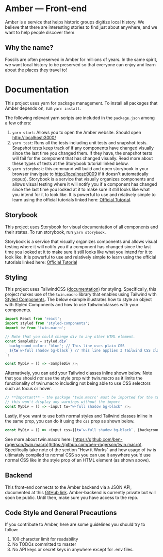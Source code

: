 # Amber — Front-end
Amber is a service that helps historic groups digitize local history. We believe that there are
interesting stories to find just about anywhere, and we want to help people discover them. 

## Why the name?
Fossils are often preserved in Amber for millions of years. In the same spirit, we want local
history to be preserved so that everyone can enjoy and learn about the places they travel to!

# Documentation
This project uses yarn for package management. To install all packages that Amber depends on, run
`yarn install`. 

The following relevant yarn scripts are included in the `package.json` among a few others:
1. `yarn start`: Allows you to open the Amber website. Should open
   [http://localhost:3000/](http://localhost:3000/) 
2. `yarn test`: Runs all the tests including unit tests and snapshot tests. Snapshot tests keep
   track of if any components have changed visually since the last time you changed them. If they
   have, the snapshot tests will fail for the component that has changed visually. Read more about
   these types of tests at the Storybook tutorial linked below.
3. `yarn storybook`: this command will build and open storybook in your  browser (navigate to
   [http://localhost:9009](http://localhost:9009) if it doesn't automatically popup). Storybook is
   a service that visually organizes components and allows visual testing where it will notify you
   if a component has changed since the last time you looked at it to make sure it still looks like
   what you intend for it to look like. It is powerful to use and relatively simple to learn using
   the official tutorials linked here: [Official
   Tutorial](https://www.learnstorybook.com/intro-to-storybook).

## Storybook
This project uses Storybook for visual documentation of all components and their states. To run
storybook, run `yarn storybook`. 

Storybook is a service that visually organizes components and allows visual testing where it will
notify you if a component has changed since the last time you looked at it to make sure it still
looks like what you intend for it to look like. It is powerful to use and relatively simple to learn
using the official tutorials linked here: [Official
Tutorial](https://www.learnstorybook.com/intro-to-storybook)

## Styling
This project uses TailwindCSS ([documentation](https://tailwindcss.com/docs/)) for styling. 
Specifically, this project makes use of the `twin.macro` library that enables using Tailwind with
[Styled Components](https://styled-components.com/). The below example illustrates how to style an
object with Styled Components and how to use Tailwindclasses with your components.

```javascript
import React from 'react';
import styled from 'styled-components';
import tw from 'twin.macro';

// Note that you could change div to any other HTML element.
const SampleDiv = styled.div`
  background-color: "blue"; // This line uses plain CSS
  ${tw`w-full shadow bg-black`} // This line applies 3 Tailwind CSS classes to our SampleDiv
`;

const MyDiv = () => <SampleDiv />;
```

Alternatively, you can add your Tailwind classes inline shown below. Note that you should *not* use
the style prop with twin.macro as it limits the functionality of twin.macro including not being able
to use CSS selectors such as focus or hover.

```javascript
// **Important** - the package 'twin.macro' must be imported for the tw prop to work, even though 
// this won't display any warnings without the import
const MyDiv = () => <input tw="w-full shadow bg-black" />;
```

Lastly, if you want to use both normal styles and Tailwind classes inline in the same prop, you can
do it using the `css` prop as shown below. 

```javascript
const MyDiv = () => <input css={[tw`w-full shadow bg-black`, {background-color: "blue"}]} />;
```

See more about twin.macro here:
[https://github.com/ben-rogerson/twin.macro](https://github.com/ben-rogerson/twin.macro).
Specifically take note of the section "How it Works" and how usage of tw is ultimately compiled
to normal CSS so you can use it anywhere you'd use normal CSS like in the style prop of an HTML
element (as shown above). 

## Backend
This front-end connects to the Amber backend via a JSON API, documented at this [GitHub
link](https://github.com/garrrettt/Amber-backend/). Amber-backend is currently private but will soon
be public. Until then, make sure you have access to the repo.

## Code Style and General Precautions
If you contribute to Amber, here are some guidelines you should try to follow:
1. 100 character limit for readability
2. No TODOs committed to master
3. No API keys or secret keys in anywhere except for .env files.